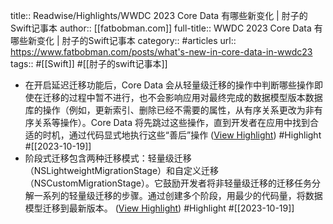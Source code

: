 title:: Readwise/Highlights/WWDC 2023 Core Data 有哪些新变化 | 肘子的Swift记事本
author:: [[fatbobman.com]]
full-title:: WWDC 2023 Core Data 有哪些新变化 | 肘子的Swift记事本
category:: #articles
url:: https://www.fatbobman.com/posts/what's-new-in-core-data-in-wwdc23
tags:: #[[Swift]] #[[肘子的swift记事本]]
- 在开启延迟迁移功能后，Core Data 会从轻量级迁移的操作中判断哪些操作即使在迁移的过程中暂不进行，也不会影响应用对最终完成的数据模型版本数据库的操作（例如，更新索引、删除已经不需要的属性，从有序关系更改为非有序关系等操作）。Core Data 将先跳过这些操作，直到开发者在应用中找到合适的时机，通过代码显式地执行这些“善后”操作 ([View Highlight](https://read.readwise.io/read/01hd3cf13aby68n5fjw29z1rbc)) #Highlight #[[2023-10-19]]
- 阶段式迁移包含两种迁移模式：轻量级迁移（NSLightweightMigrationStage）和自定义迁移（NSCustomMigrationStage）。它鼓励开发者将非轻量级迁移的迁移任务分解一系列的轻量级迁移的步骤。通过创建多个阶段，用最少的代码量，将数据模型迁移到最新版本。 ([View Highlight](https://read.readwise.io/read/01hd3cgh15mwkscs36fbcn2d5p)) #Highlight #[[2023-10-19]]